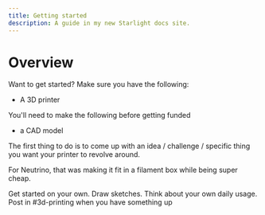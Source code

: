 ```yaml
---
title: Getting started
description: A guide in my new Starlight docs site.
---
```


# Overview
Want to get started? Make sure you have the following:
- A 3D printer

You'll need to make the following before getting funded 
- a CAD model

The first thing to do is to come up with an idea / challenge / specific thing you want your printer to revolve around.

For Neutrino, that was making it fit in a filament box while being super cheap.

Get started on your own. Draw sketches. Think about your own daily usage. Post in #3d-printing when you have something up